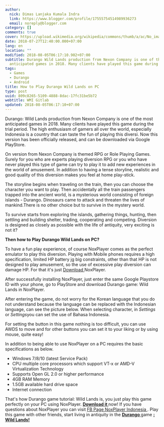 ```yaml
---
author:
  nick: Dimas Lanjaka Kumala Indra
  link: https://www.blogger.com/profile/17555754514989936273
  email: noreply@blogger.com
category: []
comments: true
cover: https://upload.wikimedia.org/wikipedia/commons/thumb/a/ac/No_image_available.svg/2048px-No_image_available.svg.png
date: 2018-07-27T12:40:00.000+07:00
lang: en
location: ""
modified: 2018-08-05T06:17:10.902+07:00
subtitle: Durango Wild Lands production from Nexon Company is one of the most
  anticipated games in 2018. Many clients have played this game during
tags:
  - Games
  - Durango
  - Android
title: How to Play Durango Wild Lands on PC
type: post
uuid: 809c8265-5109-4888-8dac-17fc31be5b72
webtitle: WMI Gitlab
updated: 2018-08-05T06:17:10+07:00
---
```


<p>Durango: Wild Lands production from Nexon Company is one of the most anticipated games in 2018. Many clients have played this game during the trial period. The high enthusiasm of gamers all over the world, especially Indonesia is a country that can taste the fun of playing this diversi. Now this version has been officially released, and can be downloaded via Google PlayStore. </p><p>On version from Nexon Company is themed RPG or Role Playing Games. Surely for you who are experts playing diversion RPG or you who have never played this type of game can try to play it to add new experiences in the world of amusement. In addition to having a tense storyline, realistic and good quality of this diversion makes you feel at home play-stick. </p><p>    The storyline begins when traveling on the train, then you can choose the     character you want to play. Then accidentally all the train passengers     trapped into the ancient world, is a mysterious world consisting of foreign     islands - Durango. Dinosaurs came to attack and threaten the lives of     mankind.There is no other choice but to survive in the mystery world. </p><div>    <p>        To survive starts from exploring the islands, gathering things,         hunting, then settling and building shelter, trading, cooperating and         competing. Diversion is designed as closely as possible with the life         of antiquity, very exciting is not it?     </p>    <p>        <strong>Then how to Play Durango Wild Lands on PC?</strong>    </p>    <p>        To have a fun play experience, of course NoxPlayer comes as the perfect         emulator to play this diversion. Playing with Mobile phones requires a         high specification, limited HP battery jg big constraints, other than         that HP is not designed to play amusement, so the use of excessive play         diversion can damage HP. For that it's just         <a href="http://id.bignox.com/" rel="noopener noreferer nofollow">            Download         </a>        NoxPlayer.     </p></div><p>    After successfully installing NoxPlayer, just enter the same Google     Playstore ID with your phone, go to PlayStore and download Durango game:     Wild Lands in NoxPlayer. </p> <p>    After entering the game, do not worry for the Korean language that you do     not understand because the language can be replaced with the Indonesian language, can see the picture below. When selecting character, in    <em>Settings</em> or <em>Settings</em>you can set the use of Bahasa     Indonesia. </p><p>    For setting the button in this game nothing is too difficult, you can use     AWDS to move and for other buttons you can set it to your liking or by     using mouse, quite easy! </p><p>    In addition to being able to use NoxPlayer on a PC requires the basic     specifications as below. </p><ul>    <li>        Windows 7/8/10 (latest Service Pack)     </li>    <li>        CPU multiple core processors which support VT-x or AMD-V Virtualization         Technology     </li>    <li>        Supports Open GL 2.0 or higher performance     </li>    <li>        4GB RAM Memory     </li>    <li>        1.5GB available hard drive space     </li>    <li>        Internet connection     </li></ul><p>    That's how Durango game tutorial: Wild Lands is, you just play this game     perfectly on your PC using NoxPlayer.     <strong>        <a href="http://weblight.in/?lite_url=https://translate.googleusercontent.com/translate_c%3Fdepth%3D4%26nv%3D1%26rurl%3Dtranslate.google.com%26sl%3Did%26sp%3Dnmt4%26tl%3Den%26u%3Dhttps://id.bignox.com/id/download/fullPackage%26xid%3D17259,15700002,15700021,15700122,15700124,15700149,15700168,15700186,15700191,15700201,15700208%26usg%3DALkJrhgFRBP7HhwR0mYuLPNdgHVJ9EGyow&amp;ts=1532669709&amp;sig=AIvIYWIlwuC3wYgMWyfAeVyVR5P4e46okw" rel="noopener noreferer nofollow">            Download it         </a>    </strong>    now! If you have questions about NoxPlayer you can visit     <a href="http://weblight.in/?lite_url=https://translate.googleusercontent.com/translate_c%3Fdepth%3D4%26nv%3D1%26rurl%3Dtranslate.google.com%26sl%3Did%26sp%3Dnmt4%26tl%3Den%26u%3Dhttps://www.facebook.com/NoxPlayerINA/%26xid%3D17259,15700002,15700021,15700122,15700124,15700149,15700168,15700186,15700191,15700201,15700208%26usg%3DALkJrhhwlrdrUrhH7OlSqwphMqa3T_Cduw&amp;ts=1532669709&amp;sig=AIvIYWJASLTVz99P6SsG1J92D_hkVjnIXw" rel="noopener noreferer nofollow">        FB Page NoxPlayer Indonesia     </a>    . Play this game with other friends, start living in antiquity in the     <strong>        <a href="http://weblight.in/?lite_url=https://translate.googleusercontent.com/translate_c%3Fdepth%3D4%26nv%3D1%26rurl%3Dtranslate.google.com%26sl%3Did%26sp%3Dnmt4%26tl%3Den%26u%3Dhttps://id.bignox.com/zt/durango-wild-lands-noxplayer/index.html%26xid%3D17259,15700002,15700021,15700122,15700124,15700149,15700168,15700186,15700191,15700201,15700208%26usg%3DALkJrhhRXGB5AsFJFL63IqDnoFRS-TSxUg&amp;ts=1532669709&amp;sig=AIvIYWLGGsvzHGY5NmF88g7lpVPiKbzdQw" rel="noopener noreferer nofollow">            Durango         </a>    </strong>    game     <strong>        <a href="http://weblight.in/?lite_url=https://translate.googleusercontent.com/translate_c%3Fdepth%3D4%26nv%3D1%26rurl%3Dtranslate.google.com%26sl%3Did%26sp%3Dnmt4%26tl%3Den%26u%3Dhttps://id.bignox.com/zt/durango-wild-lands-noxplayer/index.html%26xid%3D17259,15700002,15700021,15700122,15700124,15700149,15700168,15700186,15700191,15700201,15700208%26usg%3DALkJrhhRXGB5AsFJFL63IqDnoFRS-TSxUg&amp;ts=1532669709&amp;sig=AIvIYWLGGsvzHGY5NmF88g7lpVPiKbzdQw" rel="noopener noreferer nofollow">            : Wild Lands!         </a>    </strong></p>